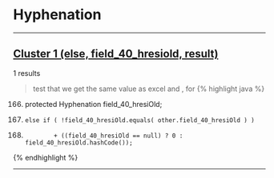 # Hyphenation

***

## [Cluster 1 (else, field_40_hresiold, result)](./1)
1 results
> test that we get the same value as excel and , for 
{% highlight java %}
166. protected Hyphenation field_40_hresiOld;
339.     else if ( !field_40_hresiOld.equals( other.field_40_hresiOld ) )
474.             + ((field_40_hresiOld == null) ? 0 : field_40_hresiOld.hashCode());
{% endhighlight %}

***

